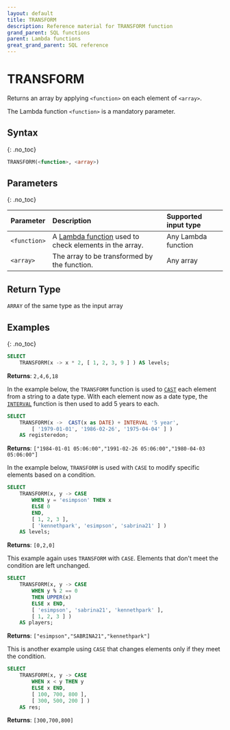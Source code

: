 ```yaml
---
layout: default
title: TRANSFORM
description: Reference material for TRANSFORM function
grand_parent: SQL functions
parent: Lambda functions
great_grand_parent: SQL reference
---
```


# TRANSFORM

Returns an array by applying `<function>` on each element of `<array>`.

The Lambda function `<function>` is a mandatory parameter.

## Syntax
{: .no_toc}

```sql
TRANSFORM(<function>, <array>)
```
## Parameters
{: .no_toc} 

| Parameter | Description                 | Supported input type | 
| :--------- | :---------------------------------- |:------| 
| `<function>`  | A [Lambda function](../../../Guides/working-with-semi-structured-data/working-with-arrays.md#manipulating-arrays-with-lambda-functions) used to check elements in the array. | Any Lambda function | 
| `<array>`   | The array to be transformed by the function.   | Any array | 

## Return Type 
`ARRAY` of the same type as the input array 

## Examples
{: .no_toc}

```sql
SELECT
	TRANSFORM(x -> x * 2, [ 1, 2, 3, 9 ] ) AS levels;
```

**Returns**: `2,4,6,18`

In the example below, the `TRANSFORM` function is used to [`CAST`](../conditional-and-miscellaneous/cast.md) each element from a string to a date type. With each element now as a date type, the [`INTERVAL`](../../operators.md#interval-for-date-and-time) function is then used to add 5 years to each.  

```sql
SELECT
    TRANSFORM(x ->  CAST(x as DATE) + INTERVAL '5 year',
        [ '1979-01-01', '1986-02-26', '1975-04-04' ] )
    AS registeredon;
```

**Returns**: `["1984-01-01 05:06:00","1991-02-26 05:06:00","1980-04-03 05:06:00"]`

In the example below, `TRANSFORM` is used with `CASE` to modify specific elements based on a condition.

```sql
SELECT
    TRANSFORM(x, y -> CASE
        WHEN y = 'esimpson' THEN x
        ELSE 0
        END,
        [ 1, 2, 3 ],
        [ 'kennethpark', 'esimpson', 'sabrina21' ] )
    AS levels;
```

**Returns**: `[0,2,0]`

This example again uses `TRANSFORM` with `CASE`. Elements that don't meet the condition are left unchanged.

```sql
SELECT
    TRANSFORM(x, y -> CASE
        WHEN y % 2 == 0
        THEN UPPER(x)
        ELSE x END,
        [ 'esimpson', 'sabrina21', 'kennethpark' ],
        [ 1, 2, 3 ] )
    AS players;
```

**Returns**: `["esimpson","SABRINA21","kennethpark"]`

This is another example using `CASE` that changes elements only if they meet the condition.

```sql
SELECT
    TRANSFORM(x, y -> CASE
        WHEN x < y THEN y
        ELSE x END,
        [ 100, 700, 800 ],
        [ 300, 500, 200 ] )
    AS res;
```

**Returns**: `[300,700,800]`
